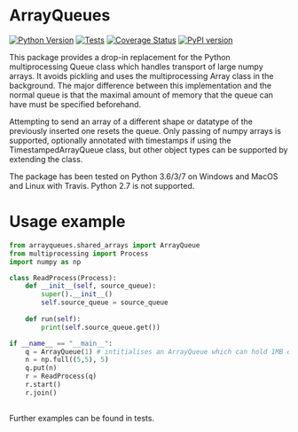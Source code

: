 # ArrayQueues

[![Python Version](https://img.shields.io/pypi/pyversions/arrayqueues.svg)](https://pypi.org/project/arrayqueues)
[![Tests](https://img.shields.io/github/workflow/status/portugueslab/arrayqueues/tests)](
    https://github.com/portugueslab/arrayqueues/actions)
[![Coverage Status](https://coveralls.io/repos/github/portugueslab/arrayqueues/badge.svg?branch=master)](https://coveralls.io/github/portugueslab/arrayqueues?branch=master)
[![PyPI version](https://badge.fury.io/py/arrayqueues.svg)](https://badge.fury.io/py/arrayqueues)

This package provides a drop-in replacement for the Python multiprocessing Queue class which handles transport of large numpy arrays.
It avoids pickling and uses the multiprocessing Array class in the background.
The major difference between this implementation and the normal queue is that the maximal amount of memory that the queue can have must be specified beforehand.

Attempting to send an array of a different shape or datatype of the previously inserted one resets the queue.
Only passing of numpy arrays is supported, optionally annotated with timestamps if using the TimestampedArrayQueue class,
but other object types can be supported by extending the class.

The package has been tested on Python 3.6/3/7 on Windows and MacOS and Linux with Travis. Python 2.7 is not supported.

# Usage example
```python
from arrayqueues.shared_arrays import ArrayQueue
from multiprocessing import Process
import numpy as np

class ReadProcess(Process):
    def __init__(self, source_queue):
        super().__init__()
        self.source_queue = source_queue
      
    def run(self):
        print(self.source_queue.get())

if __name__ == "__main__":
    q = ArrayQueue(1) # intitialises an ArrayQueue which can hold 1MB of data
    n = np.full((5,5), 5)
    q.put(n)
    r = ReadProcess(q)
    r.start()
    r.join()
    
```

Further examples can be found in tests.
